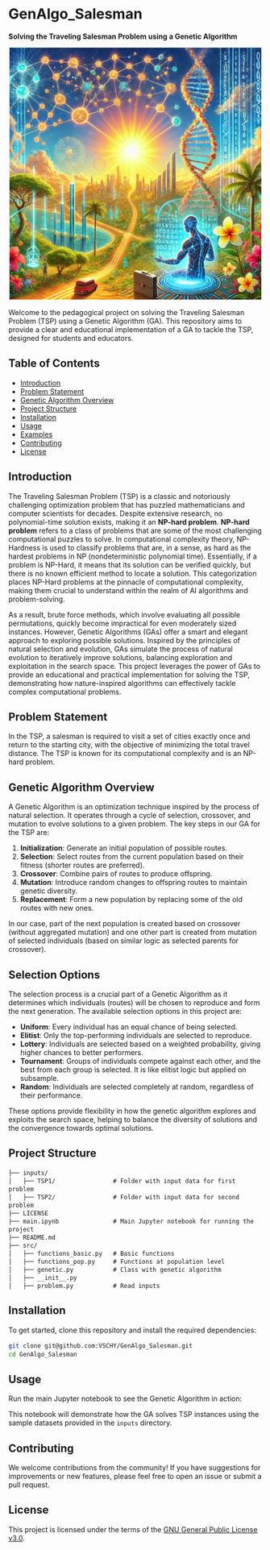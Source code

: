 # GenAlgo_Salesman
**Solving the Traveling Salesman Problem using a Genetic Algorithm**

<p align="center">
  <img src="docs/image.png" alt="GeneticAlgo" width="500" />
</p>

Welcome to the pedagogical project on solving the Traveling Salesman Problem (TSP) using a Genetic Algorithm (GA). This repository aims to provide a clear and educational implementation of a GA to tackle the TSP, designed for students and educators.

## Table of Contents

- [Introduction](#introduction)
- [Problem Statement](#problem-statement)
- [Genetic Algorithm Overview](#genetic-algorithm-overview)
- [Project Structure](#project-structure)
- [Installation](#installation)
- [Usage](#usage)
- [Examples](#examples)
- [Contributing](#contributing)
- [License](#license)

## Introduction

The Traveling Salesman Problem (TSP) is a classic and notoriously challenging optimization problem that has puzzled mathematicians and computer scientists for decades. Despite extensive research, no polynomial-time solution exists, making it an **NP-hard problem**. 
**NP-hard problem** refers to a class of problems that are some of the most challenging computational puzzles to solve. In computational complexity theory, NP-Hardness is used to classify problems that are, in a sense, as hard as the hardest problems in NP (nondeterministic polynomial time). Essentially, if a problem is NP-Hard, it means that its solution can be verified quickly, but there is no known efficient method to locate a solution. This categorization places NP-Hard problems at the pinnacle of computational complexity, making them crucial to understand within the realm of AI algorithms and problem-solving.


As a result, brute force methods, which involve evaluating all possible permutations, quickly become impractical for even moderately sized instances. However, Genetic Algorithms (GAs) offer a smart and elegant approach to exploring possible solutions. Inspired by the principles of natural selection and evolution, GAs simulate the process of natural evolution to iteratively improve solutions, balancing exploration and exploitation in the search space. This project leverages the power of GAs to provide an educational and practical implementation for solving the TSP, demonstrating how nature-inspired algorithms can effectively tackle complex computational problems.

## Problem Statement

In the TSP, a salesman is required to visit a set of cities exactly once and return to the starting city, with the objective of minimizing the total travel distance. The TSP is known for its computational complexity and is an NP-hard problem.

## Genetic Algorithm Overview

A Genetic Algorithm is an optimization technique inspired by the process of natural selection. It operates through a cycle of selection, crossover, and mutation to evolve solutions to a given problem. The key steps in our GA for the TSP are:

1. **Initialization**: Generate an initial population of possible routes.
2. **Selection**: Select routes from the current population based on their fitness (shorter routes are preferred).
3. **Crossover**: Combine pairs of routes to produce offspring.
4. **Mutation**: Introduce random changes to offspring routes to maintain genetic diversity.
5. **Replacement**: Form a new population by replacing some of the old routes with new ones.

In our case, part of the next population is created based on crossover (without aggregated mutation) and one other part is created from mutation of selected individuals (based on similar logic as selected parents for crossover).

## Selection Options
The selection process is a crucial part of a Genetic Algorithm as it determines which individuals (routes) will be chosen to reproduce and form the next generation. The available selection options in this project are:

- **Uniform**: Every individual has an equal chance of being selected.
- **Elitist**: Only the top-performing individuals are selected to reproduce.
- **Lottery**: Individuals are selected based on a weighted probability, giving higher chances to better performers.
- **Tournament**: Groups of individuals compete against each other, and the best from each group is selected. It is like elitist logic but applied on subsample.
- **Random**: Individuals are selected completely at random, regardless of their performance.


These options provide flexibility in how the genetic algorithm explores and exploits the search space, helping to balance the diversity of solutions and the convergence towards optimal solutions.


## Project Structure

```plaintext
├── inputs/
│   ├── TSP1/                # Folder with input data for first problem
│   ├── TSP2/                # Folder with input data for second problem
├── LICENSE
├── main.ipynb               # Main Jupyter notebook for running the project
├── README.md
├── src/
│   ├── functions_basic.py   # Basic functions
│   ├── functions_pop.py     # Functions at population level
│   ├── genetic.py           # Class with genetic algorithm
│   ├── __init__.py
│   ├── problem.py           # Read inputs
```

## Installation

To get started, clone this repository and install the required dependencies:

```sh
git clone git@github.com:VSCHY/GenAlgo_Salesman.git
cd GenAlgo_Salesman
```

## Usage

Run the main Jupyter notebook to see the Genetic Algorithm in action:

This notebook will demonstrate how the GA solves TSP instances using the sample datasets provided in the `inputs` directory.


## Contributing

We welcome contributions from the community! If you have suggestions for improvements or new features, please feel free to open an issue or submit a pull request.

## License

This project is licensed under the terms of the [GNU General Public License v3.0](LICENSE).
